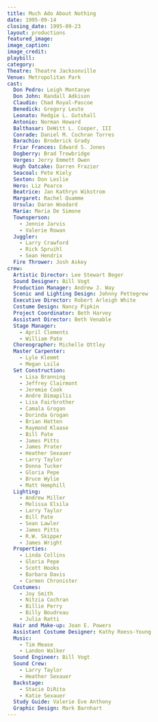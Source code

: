 ```yaml
---
title: Much Ado About Nothing
date: 1995-09-14
closing_date: 1995-09-23
layout: productions
featured_image: 
image_caption:
image_credit:
playbill: 
category: 
Theatre: Theatre Jacksonville
Venue: Metropolitan Park
cast:
  Don Pedro: Leigh Montanye
  Don John: Randall Adkison
  Claudio: Chad Royal-Pascoe
  Benedick: Gregory Leute
  Leonato: Redgie L. Gutshall
  Antonio: Norman Howard
  Balthasar: DeWitt L. Cooper, III
  Conrade: Daniel M. Cochran Torres
  Barachio: Broderick Grady
  Friar Frances: Edward S. Jones
  Dogberry: Brad Trowbridge
  Verges: Jerry Emmett Owen
  Hugh Oatcake: Darren Frazier
  Seacoal: Pete Kiely
  Sexton: Don Leslie
  Hero: Liz Pearce
  Beatrice: Jan Kathryn Wikstrom
  Margaret: Rachel Quamme
  Ursula: Daran Woodard
  Maria: Maria De Simone
  Townsperson: 
    - Jennie Jarvis
    - Valerie Rowan
  Juggler: 
    - Larry Crawford
    - Rick Spruihl
    - Sean Hendrix
  Fire Thrower: Josh Askey
crew:
  Artistic Director: Lee Stewart Beger
  Sound Designer: Bill Vogt
  Production Manager: Andrew J. Way
  Scenic and Lighting Design: Johnny Pettegrew
  Executive Director: Robert Arleigh White
  Costume Design: Nancy Pipkin
  Project Coordinator: Beth Harvey
  Assistant Director: Beth Venable
  Stage Manager: 
    - April Clements
    - William Pate
  Choreographer: Michelle Ottley
  Master Carpenter:
    - Lyle Klemmt
    - Megan Lsila
  Set Construction:
    - Lisa Branning 
    - Jeffrey Clairmont
    - Jeremie Cook
    - Andre Dimapilis
    - Lisa Fairbrother 
    - Camala Grogan
    - Dorinda Grogan
    - Brian Hatten
    - Raymond Klaase
    - Bill Pate
    - James Pitts
    - James Prater
    - Heather Sexauer
    - Larry Taylor
    - Donna Tucker
    - Gloria Pepe
    - Bruce Wylie
    - Matt Hemphill
  Lighting:
    - Andrew Miller
    - Melissa Elsila
    - Larry Taylor
    - Bill Pate
    - Sean Lawler
    - James Pitts
    - R.W. Skipper
    - James Wright
  Properties:
    - Linda Collins
    - Gloria Pepe
    - Scott Hooks
    - Barbara Davis
    - Carmen Chronister
  Costumes:
    - Joy Smith
    - Nitzia Cochran
    - Billie Perry
    - Billy Boudreau
    - Julia Ratti
  Hair and Make-up: Joan E. Powers
  Assistant Costume Designer: Kathy Roess-Young
  Music:
    - Tim Mease
    - Landon Walker
  Sound Engineer: Bill Vogt
  Sound Crew:
    - Larry Taylor
    - Heather Sexauer
  Backstage:
    - Stacie DiRito
    - Katie Sexauer
  Study Guide: Valerie Eve Anthony
  Graphic Design: Mark Barnhart
---
```


